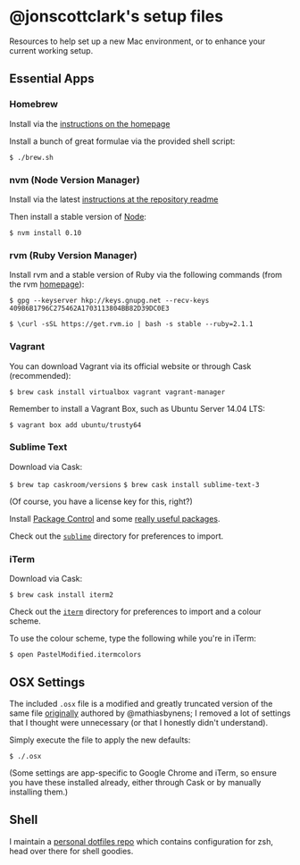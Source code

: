 # @jonscottclark's setup files

Resources to help set up a new Mac environment, or to enhance your current working setup.

## Essential Apps

### Homebrew

Install via the [instructions on the homepage](http://brew.sh)

Install a bunch of great formulae via the provided shell script:

`$ ./brew.sh`

### nvm (Node Version Manager)

Install via the latest [instructions at the repository readme](https://github.com/creationix/nvm#install-script)

Then install a stable version of [Node](https://nodejs.org):

`$ nvm install 0.10`

### rvm (Ruby Version Manager)

Install rvm and a stable version of Ruby via the following commands (from the rvm [homepage](https://rvm.io)):

`$ gpg --keyserver hkp://keys.gnupg.net --recv-keys 409B6B1796C275462A1703113804BB82D39DC0E3`

`$ \curl -sSL https://get.rvm.io | bash -s stable --ruby=2.1.1`

### Vagrant

You can download Vagrant via its official website or through Cask (recommended):

`$ brew cask install virtualbox vagrant vagrant-manager`

Remember to install a Vagrant Box, such as Ubuntu Server 14.04 LTS:

`$ vagrant box add ubuntu/trusty64`

### Sublime Text

Download via Cask:

`$ brew tap caskroom/versions`
`$ brew cask install sublime-text-3`

(Of course, you have a license key for this, right?)

Install [Package Control](https://packagecontrol.io/installation) and some [really useful packages](https://github.com/jonscottclark/setupfiles/blob/master/sublime/PACKAGES.md).

Check out the [`sublime`](https://github.com/jonscottclark/setupfiles/tree/master/sublime/) directory for preferences to import.

### iTerm

Download via Cask:

`$ brew cask install iterm2`

Check out the [`iterm`](https://github.com/jonscottclark/setupfiles/tree/master/iterm/) directory for preferences to import and a colour scheme.

To use the colour scheme, type the following while you're in iTerm:

`$ open PastelModified.itermcolors`

## OSX Settings

The included `.osx` file is a modified and greatly truncated version of the same file [originally](https://github.com/mathiasbynens/dotfiles/blob/master/.osx) authored by @mathiasbynens; I removed a lot of settings that I thought were unnecessary (or that I honestly didn't understand).

Simply execute the file to apply the new defaults:

`$ ./.osx`

(Some settings are app-specific to Google Chrome and iTerm, so ensure you have these installed already, either through Cask or by manually installing them.)

## Shell

I maintain a [personal dotfiles repo](https://github.com/jonscottclark/dotfiles) which contains configuration for zsh, head over there for shell goodies.